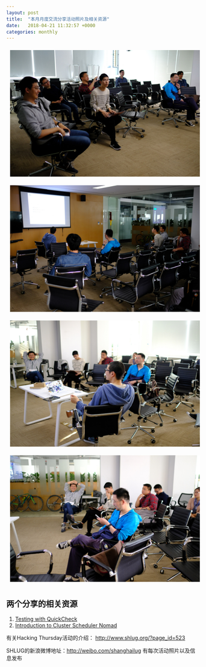 ```yaml
---
layout: post
title:  "本月月度交流分享活动照片及相关资源"
date:   2018-04-21 11:32:57 +0000
categories: monthly
---
```


[<img style='margin:10px;' src='https://raw.githubusercontent.com/shanghailug/res2018/master/i421.monthly/i421_1621_2200+08.1920p.jpg'>](https://raw.githubusercontent.com/shanghailug/res2018/master/i421.monthly/i421_1621_2200+08.JPG)
[<img style='margin:10px;' src='https://raw.githubusercontent.com/shanghailug/res2018/master/i421.monthly/i421_1621_5200+08.1920p.jpg'>](https://raw.githubusercontent.com/shanghailug/res2018/master/i421.monthly/i421_1621_5200+08.JPG)
[<img style='margin:10px;' src='https://raw.githubusercontent.com/shanghailug/res2018/master/i421.monthly/i421_1659_1200+08.1920p.jpg'>](https://raw.githubusercontent.com/shanghailug/res2018/master/i421.monthly/i421_1659_1200+08.JPG)
[<img style='margin:10px;' src='https://raw.githubusercontent.com/shanghailug/res2018/master/i421.monthly/i421_1659_2800+08.1920p.jpg'>](https://raw.githubusercontent.com/shanghailug/res2018/master/i421.monthly/i421_1659_2800+08.JPG)

## 两个分享的相关资源

1. [Testing with QuickCheck](https://github.com/shanghailug/res2018/tree/master/i421.monthly/quickcheck)
2. [Introduction to Cluster Scheduler Nomad](https://github.com/shanghailug/res2018/blob/master/i421.monthly/nomad.pdf)

有关Hacking Thursday活动的介绍：
http://www.shlug.org/?page_id=523

SHLUG的新浪微博地址：http://weibo.com/shanghailug 有每次活动照片以及信息发布


